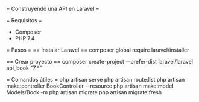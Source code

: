 = Construyendo una API en Laravel =

= Requisitos =
* Composer
* PHP 7.4

= Pasos = 
== Instalar Laravel ==
  composer global require laravel/installer

== Crear proyecto ==
  composer create-project --prefer-dist laravel/laravel api_book "7.*"

= Comandos útiles =
  php artisan serve
  php artisan route:list
  php artisan make:controller BookController --resource
  php artisan make:model Models/Book -m
  php artisan migrate
  php artisan migrate:fresh
